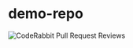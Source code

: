 # demo-repo

![CodeRabbit Pull Request Reviews](https://img.shields.io/coderabbit/prs/github/Frenzyritz13/demo-repo?utm_source=oss&utm_medium=github&utm_campaign=Frenzyritz13%2Fdemo-repo&labelColor=171717&color=FF570A&link=https%3A%2F%2Fcoderabbit.ai&label=CodeRabbit+Reviews)
